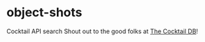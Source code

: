 # object-shots
Cocktail API search
Shout out to the good folks at [The Cocktail DB](https://www.thecocktaildb.com)!
